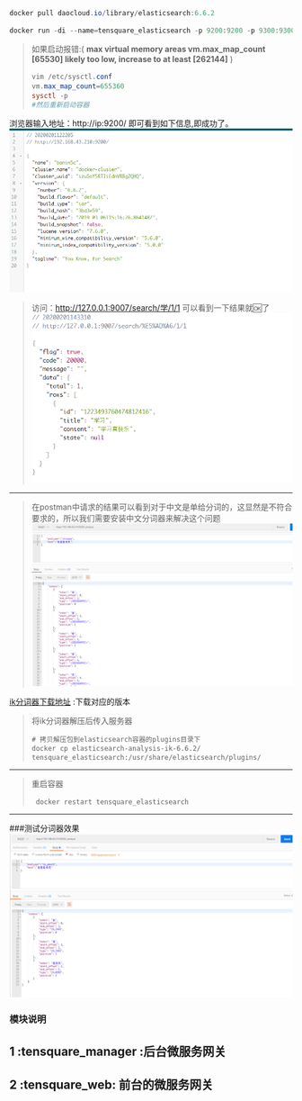 ~~~powershell
docker pull daocloud.io/library/elasticsearch:6.6.2
~~~

```powershell
docker run -di --name=tensquare_elasticsearch -p 9200:9200 -p 9300:9300 daocloud.io/library/elasticsearch:6.6.2
```

> 如果启动报错:( **max virtual memory areas vm.max_map_count [65530] likely too low, increase to at least [262144]** )
>
> ~~~powershell
> vim /etc/sysctl.conf
> vm.max_map_count=655360
> sysctl ‐p
> #然后重新启动容器
> ~~~
浏览器输入地址：http://ip:9200/ 即可看到如下信息,即成功了。
![](doc/images/1580531868(1).jpg)
 
 
> 访问：http://127.0.0.1:9007/search/学/1/1 可以看到一下结果就🆗了
![](doc/images/微信截图_20200201143408.png)
----
> 在postman中请求的结果可以看到对于中文是单给分词的，这显然是不符合要求的，所以我们需要安装中文分词器来解决这个问题
![](doc/images/微信截图_20200201144130.png)

[ik分词器下载地址](https://github.com/medcl/elasticsearch-analysis-ik/releases) :下载对应的版本

> 将ik分词器解压后传入服务器
>~~~shell script
># 拷贝解压包到elasticsearch容器的plugins目录下
>docker cp elasticsearch-analysis-ik-6.6.2/ tensquare_elasticsearch:/usr/share/elasticsearch/plugins/
>~~~
----
> 重启容器
> ~~~shell script
>  docker restart tensquare_elasticsearch
>  ~~~
---
###测试分词器效果
![](doc/images/微信截图_20200201165049.png)



### 模块说明
1 :tensquare_manager :后台微服务网关
----
2 :tensquare_web: 前台的微服务网关
----

 





 
